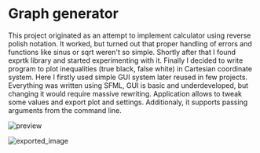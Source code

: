 # Graph generator  
This project originated as an attempt to implement calculator using reverse polish notation. It worked, but turned out that proper handling of errors and functions like sinus or sqrt weren't so simple. Shortly after that I found exprtk library and started experimenting with it. Finally I decided to write program to plot inequalities (true black, false white) in Cartesian coordinate system. Here I firstly used simple GUI system later reused in few projects. Everything was written using SFML, GUI is basic and underdeveloped, but changing it would require massive rewriting. Application allows to tweak some values and export plot and settings. Additionaly, it supports passing arguments from the command line.

![preview](https://user-images.githubusercontent.com/44038381/46818015-7e1ae580-cd80-11e8-8f40-de346c5ee62c.PNG)

![exported_image](https://user-images.githubusercontent.com/44038381/46818227-f7b2d380-cd80-11e8-804c-13439544550c.png)
